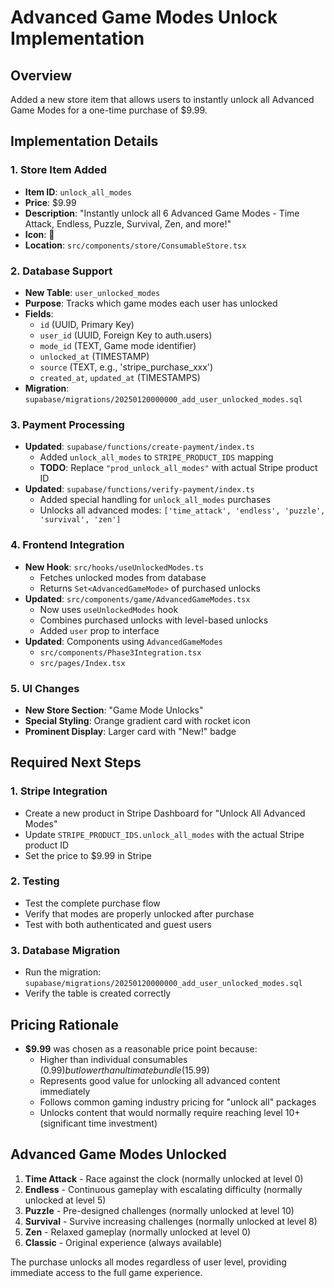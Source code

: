 # Advanced Game Modes Unlock Implementation

## Overview
Added a new store item that allows users to instantly unlock all Advanced Game Modes for a one-time purchase of $9.99.

## Implementation Details

### 1. Store Item Added
- **Item ID**: `unlock_all_modes`
- **Price**: $9.99
- **Description**: "Instantly unlock all 6 Advanced Game Modes - Time Attack, Endless, Puzzle, Survival, Zen, and more!"
- **Icon**: 🚀
- **Location**: `src/components/store/ConsumableStore.tsx`

### 2. Database Support
- **New Table**: `user_unlocked_modes`
- **Purpose**: Tracks which game modes each user has unlocked
- **Fields**:
  - `id` (UUID, Primary Key)
  - `user_id` (UUID, Foreign Key to auth.users)
  - `mode_id` (TEXT, Game mode identifier)
  - `unlocked_at` (TIMESTAMP)
  - `source` (TEXT, e.g., 'stripe_purchase_xxx')
  - `created_at`, `updated_at` (TIMESTAMPS)
- **Migration**: `supabase/migrations/20250120000000_add_user_unlocked_modes.sql`

### 3. Payment Processing
- **Updated**: `supabase/functions/create-payment/index.ts`
  - Added `unlock_all_modes` to `STRIPE_PRODUCT_IDS` mapping
  - **TODO**: Replace `"prod_unlock_all_modes"` with actual Stripe product ID
- **Updated**: `supabase/functions/verify-payment/index.ts`
  - Added special handling for `unlock_all_modes` purchases
  - Unlocks all advanced modes: `['time_attack', 'endless', 'puzzle', 'survival', 'zen']`

### 4. Frontend Integration
- **New Hook**: `src/hooks/useUnlockedModes.ts`
  - Fetches unlocked modes from database
  - Returns `Set<AdvancedGameMode>` of purchased unlocks
- **Updated**: `src/components/game/AdvancedGameModes.tsx`
  - Now uses `useUnlockedModes` hook
  - Combines purchased unlocks with level-based unlocks
  - Added `user` prop to interface
- **Updated**: Components using `AdvancedGameModes`
  - `src/components/Phase3Integration.tsx`
  - `src/pages/Index.tsx`

### 5. UI Changes
- **New Store Section**: "Game Mode Unlocks"
- **Special Styling**: Orange gradient card with rocket icon
- **Prominent Display**: Larger card with "New!" badge

## Required Next Steps

### 1. Stripe Integration
- Create a new product in Stripe Dashboard for "Unlock All Advanced Modes"
- Update `STRIPE_PRODUCT_IDS.unlock_all_modes` with the actual Stripe product ID
- Set the price to $9.99 in Stripe

### 2. Testing
- Test the complete purchase flow
- Verify that modes are properly unlocked after purchase
- Test with both authenticated and guest users

### 3. Database Migration
- Run the migration: `supabase/migrations/20250120000000_add_user_unlocked_modes.sql`
- Verify the table is created correctly

## Pricing Rationale
- **$9.99** was chosen as a reasonable price point because:
  - Higher than individual consumables ($0.99) but lower than ultimate bundle ($15.99)
  - Represents good value for unlocking all advanced content immediately
  - Follows common gaming industry pricing for "unlock all" packages
  - Unlocks content that would normally require reaching level 10+ (significant time investment)

## Advanced Game Modes Unlocked
1. **Time Attack** - Race against the clock (normally unlocked at level 0)
2. **Endless** - Continuous gameplay with escalating difficulty (normally unlocked at level 5)
3. **Puzzle** - Pre-designed challenges (normally unlocked at level 10)
4. **Survival** - Survive increasing challenges (normally unlocked at level 8)
5. **Zen** - Relaxed gameplay (normally unlocked at level 0)
6. **Classic** - Original experience (always available)

The purchase unlocks all modes regardless of user level, providing immediate access to the full game experience.
